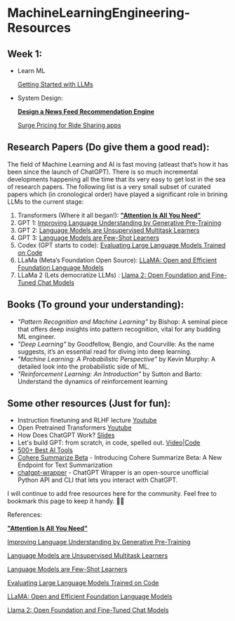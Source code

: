 # MachineLearningEngineering-Resources


## Week 1:

- Learn ML
    
    [Getting Started with LLMs ](https://www.notion.so/Getting-Started-with-LLMs-e5043cbc1678464d9e2f520628646e7a?pvs=21)
    
- System Design:
    
    [**Design a News Feed Recommendation Engine**](https://www.notion.so/Design-a-News-Feed-Recommendation-Engine-0f54b00a26a04a5a9fc38b1d0c3dfe33?pvs=21)
    
    [Surge Pricing for Ride Sharing apps](https://www.notion.so/Surge-Pricing-for-Ride-Sharing-apps-d7355605f1184ce79c01df38b57fd392?pvs=21)
    

## Research Papers (Do give them a good read):

The field of Machine Learning and AI is fast moving (atleast that’s how it has been since the launch of ChatGPT). There is so much incremental developments happening all the time that its very easy to get lost in the sea of research papers. The following list is a very small subset of curated papers which (in cronological order) have played a significant role in brining LLMs to the current stage:

1. Transformers (Where it all began!): [**"Attention Is All You Need"**](https://www.notion.so/Attention-Is-All-You-Need-d0bc0a93ae5c4ffeb5edcc844cab19aa?pvs=21) 
2. GPT 1: [Improving Language Understanding by Generative Pre-Training ](https://www.notion.so/Improving-Language-Understanding-by-Generative-Pre-Training-ff61273ec6aa4683a5be5687b6ffa5d9?pvs=21) 
3. GPT 2: [Language Models are Unsupervised Multitask Learners](https://www.notion.so/Language-Models-are-Unsupervised-Multitask-Learners-9d045761b7784c4abcc15296ee68a3c0?pvs=21) 
4. GPT 3: [Language Models are Few-Shot Learners](https://www.notion.so/Language-Models-are-Few-Shot-Learners-c4d70415440745c3888a4f64418112e4?pvs=21) 
5. Codex (GPT starts to code): [Evaluating Large Language Models Trained on Code](https://www.notion.so/Evaluating-Large-Language-Models-Trained-on-Code-c5c240f88b9d4014afa02fd8499f023c?pvs=21) 
6. LLaMa (Meta’s Foundation Open Source): [LLaMA: Open and Efficient Foundation Language Models](https://www.notion.so/LLaMA-Open-and-Efficient-Foundation-Language-Models-bec7addf37d0452b828022fbb4b100d6?pvs=21) 
7. LLaMa 2 (Lets democratize LLMs) : [Llama 2: Open Foundation and Fine-Tuned Chat Models](https://www.notion.so/Llama-2-Open-Foundation-and-Fine-Tuned-Chat-Models-adf607ff026441fdb320eeba24f7fb22?pvs=21) 

## **Books (To ground your understanding):**

- *"Pattern Recognition and Machine Learning"* by Bishop: A seminal piece that offers deep insights into pattern recognition, vital for any budding ML engineer.
- *"Deep Learning"* by Goodfellow, Bengio, and Courville: As the name suggests, it’s an essential read for diving into deep learning.
- *"Machine Learning: A Probabilistic Perspective"* by Kevin Murphy: A detailed look into the probabilistic side of ML.
- *"Reinforcement Learning: An Introduction"* by Sutton and Barto: Understand the dynamics of reinforcement learning

## **Some other resources (Just for fun):**

- Instruction finetuning and RLHF lecture [Youtube](https://www.youtube.com/watch?v=zjrM-MW-0y0)
- Open Pretrained Transformers [Youtube](https://www.youtube.com/watch?v=p9IxoSkvZ-M&t=4s)
- How Does ChatGPT Work? [Slides](https://docs.google.com/presentation/d/1TTyePrw-p_xxUbi3rbmBI3QQpSsTI1btaQuAUvvNc8w/edit#slide=id.g206fa25c94c_0_24)
- Let's build GPT: from scratch, in code, spelled out. [Video](https://www.youtube.com/watch?v=kCc8FmEb1nY)|[Code](https://github.com/karpathy/ng-video-lecture)
- [500+ Best AI Tools](https://www.notion.so/500-Best-AI-Tools-e954b36bf688404ababf74a13f98d126?pvs=21)
- [Cohere Summarize Beta](https://txt.cohere.ai/summarize-beta/) - Introducing Cohere Summarize Beta: A New Endpoint for Text Summarization
- [chatgpt-wrapper](https://github.com/mmabrouk/chatgpt-wrapper) - ChatGPT Wrapper is an open-source unofficial Python API and CLI that lets you interact with ChatGPT.

I will continue to add free resources here for the community. Feel free to bookmark this page to keep it handy. 🤟🏻

References:

[**"Attention Is All You Need"**](https://www.notion.so/Attention-Is-All-You-Need-d0bc0a93ae5c4ffeb5edcc844cab19aa?pvs=21)

[Improving Language Understanding by Generative Pre-Training ](https://www.notion.so/Improving-Language-Understanding-by-Generative-Pre-Training-ff61273ec6aa4683a5be5687b6ffa5d9?pvs=21)

[Language Models are Unsupervised Multitask Learners](https://www.notion.so/Language-Models-are-Unsupervised-Multitask-Learners-9d045761b7784c4abcc15296ee68a3c0?pvs=21)

[Language Models are Few-Shot Learners](https://www.notion.so/Language-Models-are-Few-Shot-Learners-c4d70415440745c3888a4f64418112e4?pvs=21)

[Evaluating Large Language Models Trained on Code](https://www.notion.so/Evaluating-Large-Language-Models-Trained-on-Code-c5c240f88b9d4014afa02fd8499f023c?pvs=21)

[LLaMA: Open and Efficient Foundation Language Models](https://www.notion.so/LLaMA-Open-and-Efficient-Foundation-Language-Models-bec7addf37d0452b828022fbb4b100d6?pvs=21)

[Llama 2: Open Foundation and Fine-Tuned Chat Models](https://www.notion.so/Llama-2-Open-Foundation-and-Fine-Tuned-Chat-Models-adf607ff026441fdb320eeba24f7fb22?pvs=21)
